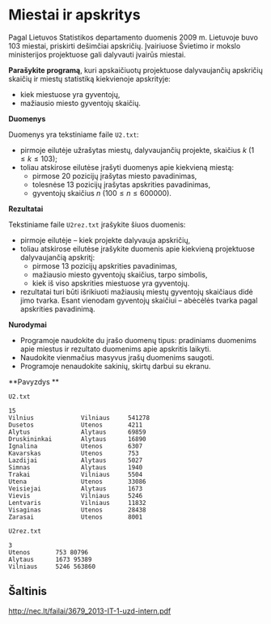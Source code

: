 Miestai ir apskritys
====================

Pagal Lietuvos Statistikos departamento duomenis 2009 m. Lietuvoje buvo 103 miestai, priskirti dešimčiai apskričių. Įvairiuose Švietimo ir mokslo ministerijos projektuose gali dalyvauti įvairūs miestai.

**Parašykite programą**, kuri apskaičiuotų projektuose dalyvaujančių apskričių skaičių ir miestų statistiką kiekvienoje apskrityje:

- kiek miestuose yra gyventojų,
- mažiausio miesto gyventojų skaičių.

**Duomenys**

Duomenys yra tekstiniame faile `U2.txt`:

- pirmoje eilutėje užrašytas miestų, dalyvaujančių projekte, skaičius $k\ (1 \leq k \leq 103)$;
- toliau atskirose eilutėse įrašyti duomenys apie kiekvieną miestą:
    * pirmose 20 pozicijų įrašytas miesto pavadinimas,
    * tolesnėse 13 pozicijų įrašytas apskrities pavadinimas,
    * gyventojų skaičius $n\ (100 \leq n \leq 600000)$.
    
**Rezultatai**

Tekstiniame faile `U2rez.txt` įrašykite šiuos duomenis:

- pirmoje eilutėje – kiek projekte dalyvauja apskričių,
- toliau atskirose eilutėse įrašykite duomenis apie kiekvieną projektuose dalyvaujančią apskritį:
    * pirmose 13 pozicijų apskrities pavadinimas,
    * mažiausio miesto gyventojų skaičius, tarpo simbolis,
    * kiek iš viso apskrities miestuose yra gyventojų.
- rezultatai turi būti išrikiuoti mažiausių miestų gyventojų skaičiaus didė jimo tvarka. Esant vienodam gyventojų skaičiui – abėcėlės tvarka pagal apskrities pavadinimą.

**Nurodymai**

- Programoje naudokite du įrašo duomenų tipus: pradiniams duomenims apie miestus ir rezultato duomenims apie apskritis laikyti.
- Naudokite vienmačius masyvus įrašų duomenims saugoti.
- Programoje nenaudokite sakinių, skirtų darbui su ekranu.

**Pavyzdys **

`U2.txt`

```
15
Vilnius             Vilniaus     541278
Dusetos             Utenos       4211
Alytus              Alytaus      69859
Druskininkai        Alytaus      16890
Ignalina            Utenos       6307
Kavarskas           Utenos       753
Lazdijai            Alytaus      5027
Simnas              Alytaus      1940
Trakai              Vilniaus     5504
Utena               Utenos       33086
Veisiejai           Alytaus      1673
Vievis              Vilniaus     5246
Lentvaris           Vilniaus     11832
Visaginas           Utenos       28438
Zarasai             Utenos       8001
```

`U2rez.txt`

```
3
Utenos       753 80796
Alytaus      1673 95389
Vilniaus     5246 563860
```


Šaltinis
--------

http://nec.lt/failai/3679_2013-IT-1-uzd-intern.pdf